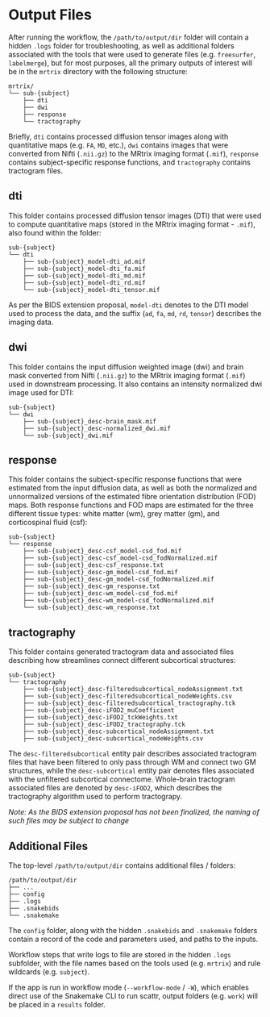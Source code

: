 # Output Files

After running the workflow, the `/path/to/output/dir` folder will contain a
hidden `.logs` folder for troubleshooting, as well as additional folders
associated with the tools that were used to generate files (e.g. `freesurfer`,
`labelmerge`), but for most purposes, all the primary outputs of interest will
be in the `mrtrix` directory with the following structure:

```
mrtrix/
└── sub-{subject}
    ├── dti
    ├── dwi
    ├── response
    └── tractography
```

Briefly, `dti` contains processed diffusion tensor images along with
quantitative maps (e.g. `FA`, `MD`, etc.), `dwi` contains images that were
converted from Nifti (`.nii.gz`) to the MRtrix imaging format (`.mif`),
`response` contains subject-specific response functions, and `tractography`
contains tractogram files.

## dti

This folder contains processed diffusion tensor images (DTI) that were used to
compute quantitative maps (stored in the MRtrix imaging format - `.mif`), also
found within the folder:

```
sub-{subject}
└── dti
    ├── sub-{subject}_model-dti_ad.mif
    ├── sub-{subject}_model-dti_fa.mif
    ├── sub-{subject}_model-dti_md.mif
    ├── sub-{subject}_model-dti_rd.mif
    └── sub-{subject}_model-dti_tensor.mif
```

As per the BIDS extension proposal, `model-dti` denotes to the DTI model used to
process the data, and the suffix (`ad`, `fa`, `md`, `rd`, `tensor`) describes
the imaging data.

## dwi

This folder contains the input diffusion weighted image (dwi) and brain mask
converted from Nifti (`.nii.gz`) to the MRtrix imaging format (`.mif`) used in
downstream processing. It also contains an intensity normalized dwi image used
for DTI:

```
sub-{subject}
└── dwi
    ├── sub-{subject}_desc-brain_mask.mif
    ├── sub-{subject}_desc-normalized_dwi.mif
    └── sub-{subject}_dwi.mif
```

## response

This folder contains the subject-specific response functions that were estimated
from the input diffusion data, as well as both the normalized and unnormalized
versions of the estimated fibre orientation distribution (FOD) maps. Both
response functions and FOD maps are estimated for the three different tissue
types: white matter (wm), grey matter (gm), and corticospinal fluid (csf):

```
sub-{subject}
└── response
    ├── sub-{subject}_desc-csf_model-csd_fod.mif
    ├── sub-{subject}_desc-csf_model-csd_fodNormalized.mif
    ├── sub-{subject}_desc-csf_response.txt
    ├── sub-{subject}_desc-gm_model-csd_fod.mif
    ├── sub-{subject}_desc-gm_model-csd_fodNormalized.mif
    ├── sub-{subject}_desc-gm_response.txt
    ├── sub-{subject}_desc-wm_model-csd_fod.mif
    ├── sub-{subject}_desc-wm_model-csd_fodNormalized.mif
    └── sub-{subject}_desc-wm_response.txt
```

## tractography

This folder contains generated tractogram data and associated files describing
how streamlines connect different subcortical structures:

```
sub-{subject}
└── tractography
    ├── sub-{subject}_desc-filteredsubcortical_nodeAssignment.txt
    ├── sub-{subject}_desc-filteredsubcortical_nodeWeights.csv
    ├── sub-{subject}_desc-filteredsubcortical_tractography.tck
    ├── sub-{subject}_desc-iFOD2_muCoefficient
    ├── sub-{subject}_desc-iFOD2_tckWeights.txt
    ├── sub-{subject}_desc-iFOD2_tractography.tck
    ├── sub-{subject}_desc-subcortical_nodeAssignment.txt
    ├── sub-{subject}_desc-subcortical_nodeWeights.csv
```

The `desc-filteredsubcortical` entity pair describes associated tractogram
files that have been filtered to only pass through WM and connect two GM
structures, while the `desc-subcortical` entity pair denotes files associated
with the unfiltered subcortical connectome. Whole-brain tractogram associated
files are denoted by `desc-iFOD2`, which describes the tractography algorithm
used to perform tractograpy.

_Note: As the BIDS extension proposal has not been finalized, the naming of
such files may be subject to change_

## Additional Files

The top-level `/path/to/output/dir` contains additional files / folders:

```
/path/to/output/dir
├── ...
├── config
├── .logs
├── .snakebids
└── .snakemake
```

The `config` folder, along with the hidden `.snakebids` and `.snakemake` folders
contain a record of the code and parameters used, and paths to the inputs.

Workflow steps that write logs to file are stored in the hidden `.logs`
subfolder, with the file names based on the tools used (e.g. `mrtrix`) and rule
wildcards (e.g. `subject`).

If the app is run in workflow mode (`--workflow-mode` / `-W`), which enables
direct use of the Snakemake CLI to run scattr, output folders (e.g. `work`) will
be placed in a `results` folder.
